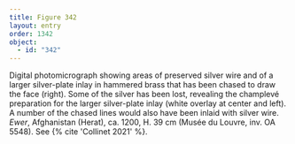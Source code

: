 ```yaml
---
title: Figure 342
layout: entry
order: 1342
object:
  - id: "342"
---
```


Digital photomicrograph showing areas of preserved silver wire and of a larger silver-plate inlay in hammered brass that has been chased to draw the face (right). Some of the silver has been lost, revealing the champlevé preparation for the larger silver-plate inlay (white overlay at center and left). A number of the chased lines would also have been inlaid with silver wire. *Ewer*, Afghanistan (Herat), ca. 1200, H. 39 cm (Musée du Louvre, inv. OA 5548). See {% cite 'Collinet 2021' %}.
